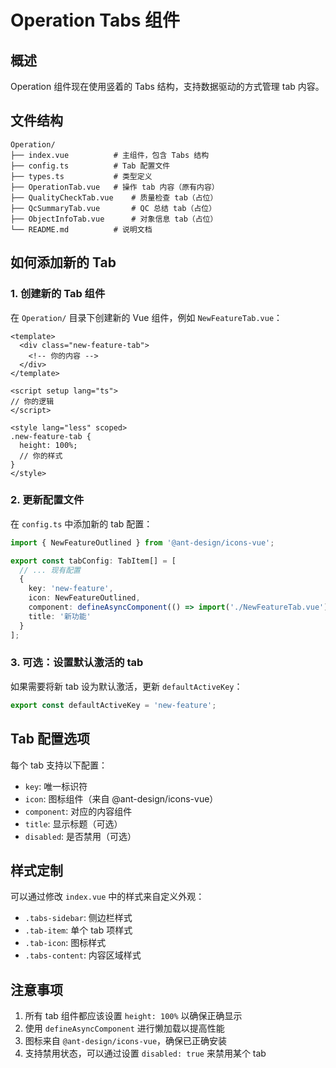 # Operation Tabs 组件

## 概述

Operation 组件现在使用竖着的 Tabs 结构，支持数据驱动的方式管理 tab 内容。

## 文件结构

```
Operation/
├── index.vue          # 主组件，包含 Tabs 结构
├── config.ts          # Tab 配置文件
├── types.ts           # 类型定义
├── OperationTab.vue   # 操作 tab 内容（原有内容）
├── QualityCheckTab.vue    # 质量检查 tab（占位）
├── QcSummaryTab.vue       # QC 总结 tab（占位）
├── ObjectInfoTab.vue      # 对象信息 tab（占位）
└── README.md          # 说明文档
```

## 如何添加新的 Tab

### 1. 创建新的 Tab 组件

在 `Operation/` 目录下创建新的 Vue 组件，例如 `NewFeatureTab.vue`：

```vue
<template>
  <div class="new-feature-tab">
    <!-- 你的内容 -->
  </div>
</template>

<script setup lang="ts">
// 你的逻辑
</script>

<style lang="less" scoped>
.new-feature-tab {
  height: 100%;
  // 你的样式
}
</style>
```

### 2. 更新配置文件

在 `config.ts` 中添加新的 tab 配置：

```typescript
import { NewFeatureOutlined } from '@ant-design/icons-vue';

export const tabConfig: TabItem[] = [
  // ... 现有配置
  {
    key: 'new-feature',
    icon: NewFeatureOutlined,
    component: defineAsyncComponent(() => import('./NewFeatureTab.vue')),
    title: '新功能'
  }
];
```

### 3. 可选：设置默认激活的 tab

如果需要将新 tab 设为默认激活，更新 `defaultActiveKey`：

```typescript
export const defaultActiveKey = 'new-feature';
```

## Tab 配置选项

每个 tab 支持以下配置：

- `key`: 唯一标识符
- `icon`: 图标组件（来自 @ant-design/icons-vue）
- `component`: 对应的内容组件
- `title`: 显示标题（可选）
- `disabled`: 是否禁用（可选）

## 样式定制

可以通过修改 `index.vue` 中的样式来自定义外观：

- `.tabs-sidebar`: 侧边栏样式
- `.tab-item`: 单个 tab 项样式
- `.tab-icon`: 图标样式
- `.tabs-content`: 内容区域样式

## 注意事项

1. 所有 tab 组件都应该设置 `height: 100%` 以确保正确显示
2. 使用 `defineAsyncComponent` 进行懒加载以提高性能
3. 图标来自 `@ant-design/icons-vue`，确保已正确安装
4. 支持禁用状态，可以通过设置 `disabled: true` 来禁用某个 tab 